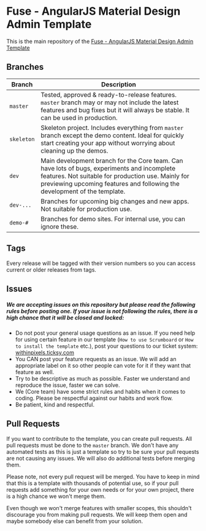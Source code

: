 # Fuse - AngularJS Material Design Admin Template
This is the main repository of the [Fuse - AngularJS Material Design Admin Template](http://themeforest.net/item/fuse-angularjs-material-design-admin-template/12931855)

## Branches
| Branch        | Description   |
| ------------- | ------------- |
| `master`      | Tested, approved & ready-to-release features. `master` branch may or may not include the latest features and bug fixes but it will always be stable. It can be used in production. |
| `skeleton`    | Skeleton project. Includes everything from `master` branch except the demo content. Ideal for quickly start creating your app without worrying about cleaning up the demos. |
| `dev`         | Main development branch for the Core team. Can have lots of bugs, experiments and incomplete features. Not suitable for production use. Mainly for previewing upcoming features and following the development of the template. |
| `dev-...`     | Branches for upcoming big changes and new apps. Not suitable for production use. |
| `demo-#`      | Branches for demo sites. For internal use, you can ignore these. |

## Tags
Every release will be tagged with their version numbers so you can access current or older releases from tags.

## Issues
##### We are accepting issues on this repository but please read the following rules before posting one. If your issue is not following the rules, there is a high chance that it will be closed and locked:

* Do not post your general usage questions as an issue. If you need help for using certain feature in our template (`How to use Scrumboard` or `How to install the template` etc.), post your questions to our ticket system: [withinpixels.ticksy.com](http://withinpixels.ticksy.com)
* You CAN post your feature requests as an issue. We will add an appropriate label on it so other people can vote for it if they want that feature as well.
* Try to be descriptive as much as possible. Faster we understand and reproduce the issue, faster we can solve.    
* We (Core team) have some strict rules and habits when it comes to coding. Please be respectful against our habits and work flow.
* Be patient, kind and respectful.

## Pull Requests
If you want to contribute to the template, you can create pull requests. All pull requests must be done to the `master` branch. We don't have any automated tests as this is just a template so try to be sure your pull requests are not causing any issues. We will also do additional tests before merging them.

Please note, not every pull request will be merged. You have to keep in mind that this is a template with thousands of potential use, so if your pull requests add something for your own needs or for your own project, there is a high chance we won't merge them.

Even though we won't merge features with smaller scopes, this shouldn't discourage you from making pull requests. We will keep them open and maybe somebody else can benefit from your solution.